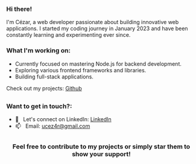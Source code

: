 ### Hi there!
I'm Cézar, a web developer passionate about building innovative web applications. 
I started my coding journey in January 2023 and have been constantly learning and experimenting ever since.

### What I'm working on:
- Currently focused on mastering Node.js for backend development.
- Exploring various frontend frameworks and libraries.
- Building full-stack applications.

Check out my projects: [Github](https://github.com/ismaelczar)

##
### Want to get in touch?:
- 🚀 &nbsp; Let's connect on LinkedIn: [LinkedIn](https://www.linkedin.com/in/ismaelcezar/)
- 📫 &nbsp; Email: ucez4r@gmail.com

##

<div align="center">

### Feel free to contribute to my projects or simply star them to show your support!
</div>
